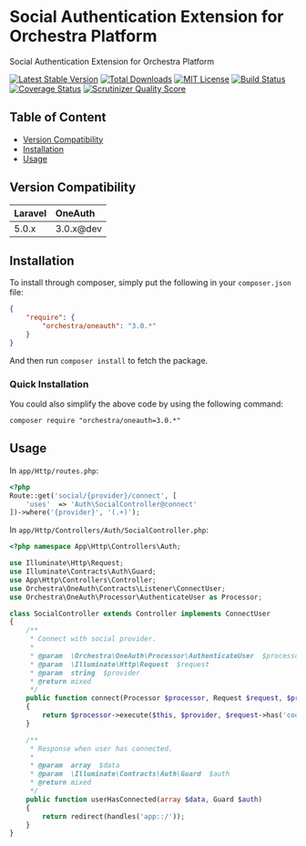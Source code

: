 Social Authentication Extension for Orchestra Platform
==============

Social Authentication Extension for Orchestra Platform

[![Latest Stable Version](https://img.shields.io/github/release/orchestral/oneauth.svg?style=flat)](https://packagist.org/packages/orchestra/oneauth)
[![Total Downloads](https://img.shields.io/packagist/dt/orchestra/oneauth.svg?style=flat)](https://packagist.org/packages/orchestra/oneauth)
[![MIT License](https://img.shields.io/packagist/l/orchestra/oneauth.svg?style=flat)](https://packagist.org/packages/orchestra/oneauth)
[![Build Status](https://img.shields.io/travis/orchestral/oneauth/master.svg?style=flat)](https://travis-ci.org/orchestral/oneauth)
[![Coverage Status](https://img.shields.io/coveralls/orchestral/oneauth/master.svg?style=flat)](https://coveralls.io/r/orchestral/oneauth?branch=master)
[![Scrutinizer Quality Score](https://img.shields.io/scrutinizer/g/orchestral/oneauth/master.svg?style=flat)](https://scrutinizer-ci.com/g/orchestral/oneauth/)

## Table of Content

* [Version Compatibility](#compatibility)
* [Installation](#installation)
* [Usage](#usage)

## Version Compatibility

Laravel  | OneAuth
:--------|:---------
 5.0.x   | 3.0.x@dev

## Installation

To install through composer, simply put the following in your `composer.json` file:

```json
{
	"require": {
		"orchestra/oneauth": "3.0.*"
	}
}
```

And then run `composer install` to fetch the package.

### Quick Installation

You could also simplify the above code by using the following command:

```
composer require "orchestra/oneauth=3.0.*"
```

## Usage

In `app/Http/routes.php`:

```php
<?php
Route::get('social/{provider}/connect', [
    'uses'  => 'Auth\SocialController@connect'
])->where('{provider}', '(.+)');
```

In `app/Http/Controllers/Auth/SocialController.php`:

```php
<?php namespace App\Http\Controllers\Auth;

use Illuminate\Http\Request;
use Illuminate\Contracts\Auth\Guard;
use App\Http\Controllers\Controller;
use Orchestra\OneAuth\Contracts\Listener\ConnectUser;
use Orchestra\OneAuth\Processor\AuthenticateUser as Processor;

class SocialController extends Controller implements ConnectUser
{
    /**
     * Connect with social provider.
     *
     * @param  \Orchestra\OneAuth\Processor\AuthenticateUser  $processor
     * @param  \Illuminate\Http\Request  $request
     * @param  string  $provider
     * @return mixed
     */
    public function connect(Processor $processor, Request $request, $provider = 'facebook')
    {
        return $processor->execute($this, $provider, $request->has('code'));
    }

    /**
     * Response when user has connected.
     *
     * @param  array  $data
     * @param  \Illuminate\Contracts\Auth\Guard  $auth
     * @return mixed
     */
    public function userHasConnected(array $data, Guard $auth)
    {
        return redirect(handles('app::/'));
    }
}
```
